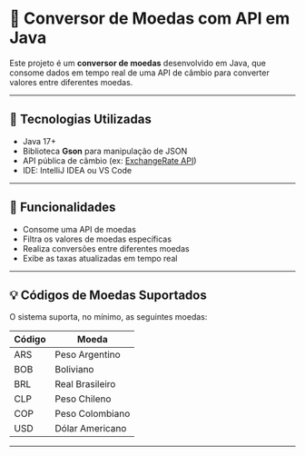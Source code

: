 # 💱 Conversor de Moedas com API em Java

Este projeto é um **conversor de moedas** desenvolvido em Java, que consome dados em tempo real de uma API de câmbio para converter valores entre diferentes moedas.

---

## 🚀 Tecnologias Utilizadas

- Java 17+
- Biblioteca **Gson** para manipulação de JSON
- API pública de câmbio (ex: [ExchangeRate API](https://www.exchangerate-api.com/))
- IDE: IntelliJ IDEA ou VS Code

---

## 🔧 Funcionalidades

- Consome uma API de moedas
- Filtra os valores de moedas específicas
- Realiza conversões entre diferentes moedas
- Exibe as taxas atualizadas em tempo real

---

## 💡 Códigos de Moedas Suportados

O sistema suporta, no mínimo, as seguintes moedas:

| Código | Moeda             |
|--------|-------------------|
| ARS    | Peso Argentino    |
| BOB    | Boliviano         |
| BRL    | Real Brasileiro   |
| CLP    | Peso Chileno      |
| COP    | Peso Colombiano   |
| USD    | Dólar Americano   |

---



